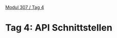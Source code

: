  [Modul 307 / Tag 4](/ilv.307/04-modul-307)
 
# Tag 4: API Schnittstellen


<!--stackedit_data:
eyJoaXN0b3J5IjpbLTIwODA3MzEyOTYsMzY1NjU2NDczXX0=
-->